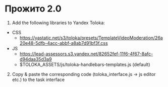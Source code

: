 # Прожито 2.0
1. Add the following libraries to Yandex Toloka:
- CSS
  - https://yastatic.net/s3/toloka/presets/TemplateVideoModeration/26a20e48-5dfb-4acc-abbf-a8ab7d91bf3f.css
- JS
  - https://lead-assessors.s3.yandex.net/82652fef-11f6-4f67-8afc-d94daa35d3a9
  - $TOLOKA_ASSETS/js/toloka-handlebars-templates.js (default) 
2. Copy & paste the corresponding code (toloka_interface.js -> js editor etc.) to the task interface 
